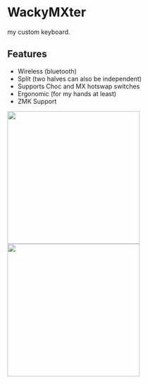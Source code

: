 # WackyMXter
my custom keyboard.

## Features
- Wireless (bluetooth)
- Split (two halves can also be independent)
- Supports Choc and MX hotswap switches
- Ergonomic (for my hands at least)
- ZMK Support

<img src="https://github.com/user-attachments/assets/92aabbbd-c5f9-47da-8a6e-8b23993bd66b" height="300">

<img src="https://github.com/user-attachments/assets/4d612e4a-11ab-43f6-9708-688bf1b574e6" height="300">
